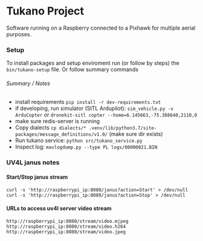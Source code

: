Tukano Project
===

Software running on a Raspberry connected to a Pixhawk for multiple aerial purposes.

### Setup

To install packages and setup enviroment run (or follow by steps) the `bin/tukano-setup` file. Or follow summary commands

###### Summary / Notes
* install requirements `pip install -r dev-requirements.txt`
* if developing, run simulator (SITL Ardupilot): `sim_vehicle.py -v ArduCopter` or `dronekit-sitl copter --home=6.145663,-75.388640,2110,0`
* make sure redis-server is running
* Copy dialects `cp dialects/* .venv/lib/python3.7/site-packages/message_definitions/v1.0/` (make sure dir exists)
* Run tukano service: `python src/tukano_service.py`
* Inspect log: `mavlogdump.py --type PL logs/00000021.BIN`

### UV4L janus notes
#### Start/Stop janus stream
```
curl -s 'http://raspberrypi_ip:8080/janus?action=Start' > /dev/null
curl -s 'http://raspberrypi_ip:8080/janus?action=Stop' > /dev/null
```

#### URLs to access uv4l server video stream
```
http://raspberrypi_ip:8080/stream/video.mjpeg
http://raspberrypi_ip:8080/stream/video.h264
http://raspberrypi_ip:8080/stream/video.jpeg
```
